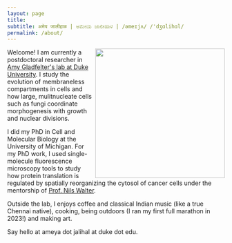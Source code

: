 ```yaml
---
layout: page
title: 
subtitle: अमेय जालीहाळ | ಅಮೇಯ ಜಾಲೀಹಾಳ | /əmeɪjʌ/ /'dʒɑlihɑl/
permalink: /about/
---
```


<img align="right" width="300" height="300" src="/Images/trdlnik_cropped.png">

Welcome! I am currently a postdoctoral researcher in [Amy Gladfelter's lab at Duke University](https://gladfelterlab.net/). I study the evolution of membraneless compartments in cells and how large, mulitnucleate cells such as fungi coordinate morphogenesis with growth and nuclear divisions. 

I did my PhD in Cell and Molecular Biology at the University of Michigan. For my PhD work, I used single-molecule fluorescence microscopy tools to study how protein translation is regulated by spatially reorganizing the cytosol of cancer cells under the mentorship of [Prof. Nils Walter](https://sites.lsa.umich.edu/walter-lab/).

Outside the lab, I enjoys coffee and classical Indian music (like a true Chennai native), cooking, being outdoors (I ran my first full marathon in 2023!) and making art.

Say hello at ameya dot jalihal at duke dot edu.

